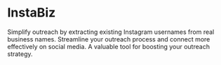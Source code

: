 # InstaBiz
Simplify outreach by extracting existing Instagram usernames from real business names. Streamline your outreach process and connect more effectively on social media. A valuable tool for boosting your outreach strategy.
